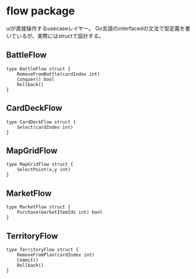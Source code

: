 # flow package

uiが直接操作するusecaseレイヤー。
Go言語のinterfacedの文法で型定義を書いているが、実際にはstructで設計する。

## BattleFlow

```
type BattleFlow struct {
    RemoveFromBattle(cardIndex int)
    Conquer() bool
    Rollback()
}
```

## CardDeckFlow

```
type CardDeckFlow struct {
    Select(cardIndex int)
}
```

## MapGridFlow

```
type MapGridFlow struct {
    SelectPoint(x,y int)
}
```

## MarketFlow

```
type MarketFlow struct {
    Purchase(marketItemIdx int) bool
}
```

## TerritoryFlow

```
type TerritoryFlow struct {
    RemoveFromPlan(cardIndex int)
    Commit()
    Rollback()
}
```